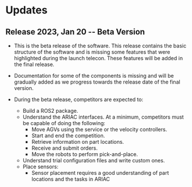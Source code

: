 # Updates

## Release 2023, Jan 20 -- Beta Version

- This is the beta release of the software. This release contains the basic structure of the software and is missing some features that were highlighted during the launch telecon. These features will be added in the final release.

- Documentation for some of the components is missing and will be gradually added as we progress towards the release date of the final version.

- During the beta release, competitors are expected to:
    - Build a ROS2 package.
    - Understand the ARIAC interfaces. At a minimum, competitors must be capable of doing the following:
        - Move AGVs using the service or the velocity controllers.
        - Start and end the competition.
        - Retrieve information on part locations.
        - Receive and submit orders.
        - Move the robots to perform pick-and-place.
    - Understand trial configuration files and write custom ones.
    - Place sensors:
        - Sensor placement requires a good understanding of part locations and the tasks in ARIAC